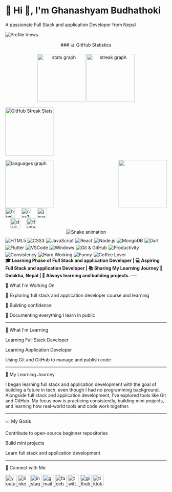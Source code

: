  # 💫 Hi 👋, I'm Ghanashyam Budhathoki
A passionate Full Stack and application Developer from Nepal





<img src="https://komarev.com/ghpvc/?username=ghanashyambudhathoki01&style=plastic&color=blueviolet" alt="Profile Views"/>  
<p align="center">  
### 📊 GitHub Statistics
<p align="center">
  <img src="https://github-readme-stats.vercel.app/api?username=ghanashyambudhathoki01&show_icons=true&count_private=true&include_all_commits=true&theme=dracula&hide_border=false" height="150" alt="stats graph" />
  <img src="https://github-readme-streak-stats.herokuapp.com/?user=ghanashyambudhathoki01&theme=dracula&hide_border=false&hide_total=true" height="150" alt="streak graph" />
</p>

  <img src="https://github-readme-streak-stats.herokuapp.com/?user=ghanashyambudhathoki01&theme=dracula&hide_border=false&hide_total=true" height="150" alt="GitHub Streak Stats" />  
</p>    <!-- Top Languages -->    <img src="https://github-readme-stats.vercel.app/api/top-langs?username=ghanashyambudhathoki01&locale=en&hide_title=false&layout=compact&card_width=320&langs_count=5&theme=dracula&hide_border=false" height="150" alt="languages graph" />  </div>  

<img align="right" height="150" src="https://camo.githubusercontent.com/2366b34bb903c09617990fb5fff4622f3e941349e846ddb7e73df872a9d21233/68747470733a2f2f63646e2e6472696262626c652e636f6d2f75736572732f3733303730332f73637265656e73686f74732f363538313234332f6176656e746f2e676966" />  

<div align="left">  
  <img src="https://cdn.jsdelivr.net/gh/devicons/devicon/icons/html5/html5-original.svg" height="30" alt="html5 logo" />  
  <img width="12" />  
  <img src="https://cdn.jsdelivr.net/gh/devicons/devicon/icons/css3/css3-original.svg" height="30" alt="css3 logo" />  
  <img width="12" />  
  <img src="https://cdn.jsdelivr.net/gh/devicons/devicon/icons/javascript/javascript-original.svg" height="30" alt="javascript logo" />  
  <div align="left">  
<img width="12" />  
  <img src="https://cdn.jsdelivr.net/gh/devicons/devicon/icons/dart/dart-original.svg" height="30" alt="dart logo" />  
  <img width="12" />  
  <img src="https://cdn.jsdelivr.net/gh/devicons/devicon/icons/flutter/flutter-original.svg" height="30" alt="flutter logo" />  </div>  </div>  

<!-- Snake Game Repo View -->  <div align="center">  
  <img src="https://profile-readme-generator.com/assets/snake.svg" alt="Snake animation" />  
</div>  <div style="display: flex; flex-wrap: wrap; gap: 5px; align-items: center; margin-top: 10px;">    <!-- Tech Stack -->    <img src="https://img.shields.io/badge/HTML5-E34F26?style=for-the-badge&logo=html5&logoColor=white" alt="HTML5">  
  <img src="https://img.shields.io/badge/CSS3-1572B6?style=for-the-badge&logo=css3&logoColor=white" alt="CSS3">  
  <img src="https://img.shields.io/badge/JavaScript-F7DF1E?style=for-the-badge&logo=javascript&logoColor=black" alt="JavaScript">  
  <img src="https://img.shields.io/badge/React-61DAFB?style=for-the-badge&logo=react&logoColor=black" alt="React">  
  <img src="https://img.shields.io/badge/Node.js-339933?style=for-the-badge&logo=node.js&logoColor=white" alt="Node.js">  
  <img src="https://img.shields.io/badge/MongoDB-47A248?style=for-the-badge&logo=mongodb&logoColor=white" alt="MongoDB">  
<img src="https://img.shields.io/badge/Dart-0175C2?style=for-the-badge&logo=dart&logoColor=white" alt="Dart">  
<img src="https://img.shields.io/badge/Flutter-02569B?style=for-the-badge&logo=flutter&logoColor=white" alt="Flutter">    <!-- Tools & Work -->    <img src="https://img.shields.io/badge/VSCode-007ACC?style=for-the-badge&logo=visual-studio-code&logoColor=white" alt="VSCode">  
  <img src="https://img.shields.io/badge/Windows-0078D6?style=for-the-badge&logo=windows&logoColor=white" alt="Windows">  
  <img src="https://img.shields.io/badge/Git-GitHub-181717?style=for-the-badge&logo=github&logoColor=white" alt="Git & GitHub">    <!-- Productivity & Personality -->    <img src="https://img.shields.io/badge/Productivity-20b2aa?style=for-the-badge&logo=notion&logoColor=white" alt="Productivity">  
  <img src="https://img.shields.io/badge/Consistency-ff6347?style=for-the-badge&logo=clockify&logoColor=white" alt="Consistency">  
  <img src="https://img.shields.io/badge/Hard_Working-ff8c00?style=for-the-badge&logo=zapier&logoColor=white" alt="Hard Working">  
  <img src="https://img.shields.io/badge/Funny-ff69b4?style=for-the-badge&logo=messenger&logoColor=white" alt="Funny">  
  <img src="https://img.shields.io/badge/Coffee-Love-6f4e37?style=for-the-badge&logo=coffeescript&logoColor=white" alt="Coffee Lover">  </div>  
<strong>  
🎓 Learning Phase of Full Stack and application Developer | 💻 Aspiring Full Stack and application Developer | 📚 Sharing My Learning Journey    
📍 Dolakha, Nepal | 🧠 Always learning and building projects.  
</strong>  
---

🚧 What I'm Working On

📘 Exploring full stack and application developer course and learning

🎯 Building confidence

🧰 Documenting everything I learn in public



---

🧠 What I'm Learning

Learning Full Stack Developer

Learning Application Developer

Using Git and GitHub to manage and publish code



---

📘 My Learning Journey

I began learning full stack and application  development with the goal of building a future in tech, even though I had no programming background.
Alongside full stack and application development, I’ve explored tools like Git and GitHub. My focus now is practicing consistently, building mini projects, and learning how real-world tools and code work together.


---

📈 My Goals

Contribute to open-source beginner repositories

Build mini projects

Learn full stack and application development



---

🔗 Connect with Me

<div align="left">  
  <!-- YouTube -->  
  <a href="https://www.youtube.com/@Decoded_By_Ghanashyam012" target="_blank">  
    <img src="https://img.shields.io/static/v1?message=YouTube&logo=youtube&color=FF0000&logoColor=white&style=for-the-badge" height="35" alt="youtube logo" />  
  </a>  
<a href="https://www.linkedin.com/in/ghanashyam-budhathoki-3a7014381?utm_source=share&utm_campaign=share_via&utm_content=profile&utm_medium=android_app" target="_blank">  
  <img src="https://img.shields.io/static/v1?message=LinkedIn&logo=linkedin&color=0A66C2&logoColor=white&style=for-the-badge" height="35" alt="linkedin logo" />  
</a>    <!-- Instagram -->    <a href="https://www.instagram.com/ghanashyam_072/" target="_blank">  
    <img src="https://img.shields.io/static/v1?message=Instagram&logo=instagram&color=E4405F&logoColor=white&style=for-the-badge" height="35" alt="instagram logo" />  
  </a>    <!-- Gmail -->    <a href="mailto:ghanashyambudhathoki03@gmail.com" target="_blank">  
    <img src="https://img.shields.io/static/v1?message=Gmail&logo=gmail&color=D14836&logoColor=white&style=for-the-badge" height="35" alt="gmail logo" />  
  </a>    <!-- Facebook -->    <a href="https://www.facebook.com/deepcore.codes" target="_blank">  
    <img src="https://img.shields.io/static/v1?message=Facebook&logo=facebook&color=1877F2&logoColor=white&style=for-the-badge" height="35" alt="facebook logo" />  
  </a>    <!-- Twitter / X -->    <a href="https://x.com/ghanashyam_072?t=66He60KVEe0fv27jO93r2Q&s=09" target="_blank">  
    <img src="https://img.shields.io/static/v1?message=Twitter&logo=twitter&color=1DA1F2&logoColor=white&style=for-the-badge" height="35" alt="twitter logo" />  
  </a>    <!-- GitHub -->    <a href="https://github.com/ghanashyambudhathoki01" target="_blank">  
    <img src="https://img.shields.io/static/v1?message=GitHub&logo=github&color=181717&logoColor=white&style=for-the-badge" height="35" alt="github logo" />  
  </a>    <!-- TikTok -->    <a href="https://tiktok.com/@samrajbudhathoki012" target="_blank">  
    <img src="https://img.shields.io/static/v1?message=TikTok&logo=tiktok&color=000000&logoColor=white&style=for-the-badge" height="35" alt="tiktok logo" />  
  </a>  
</div>  